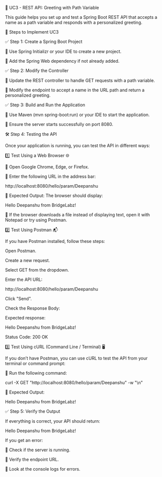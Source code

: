 🚀 UC3 - REST API: Greeting with Path Variable

This guide helps you set up and test a Spring Boot REST API that accepts a name as a path variable and responds with a personalized greeting.

📌 Steps to Implement UC3

✅ Step 1: Create a Spring Boot Project

🔹 Use Spring Initializr or your IDE to create a new project.

🔹 Add the Spring Web dependency if not already added.


✅ Step 2: Modify the Controller

🔹 Update the REST controller to handle GET requests with a path variable.

🔹 Modify the endpoint to accept a name in the URL path and return a personalized greeting.

✅ Step 3: Build and Run the Application

🔹 Use Maven (mvn spring-boot:run) or your IDE to start the application.

🔹 Ensure the server starts successfully on port 8080.

🛠 Step 4: Testing the API

Once your application is running, you can test the API in different ways:


1️⃣ Test Using a Web Browser 🌐

🔹 Open Google Chrome, Edge, or Firefox.

🔹 Enter the following URL in the address bar:

http://localhost:8080/hello/param/Deepanshu

🔹 Expected Output: The browser should display:

Hello Deepanshu from BridgeLabz!

🔹 If the browser downloads a file instead of displaying text, open it with Notepad or try using Postman.

2️⃣ Test Using Postman 📬

If you have Postman installed, follow these steps:


Open Postman.

Create a new request.

Select GET from the dropdown.

Enter the API URL:

http://localhost:8080/hello/param/Deepanshu

Click "Send".

Check the Response Body:

Expected response:

Hello Deepanshu from BridgeLabz!

Status Code: 200 OK

3️⃣ Test Using cURL (Command Line / Terminal) 🖥️

If you don’t have Postman, you can use cURL to test the API from your terminal or command prompt:



🔹 Run the following command:


curl -X GET "http://localhost:8080/hello/param/Deepanshu" -w "\n"

🔹 Expected Output:

Hello Deepanshu from BridgeLabz!

✅ Step 5: Verify the Output

If everything is correct, your API should return:

Hello Deepanshu from BridgeLabz!

If you get an error:

🔹 Check if the server is running.

🔹 Verify the endpoint URL.

🔹 Look at the console logs for errors.
